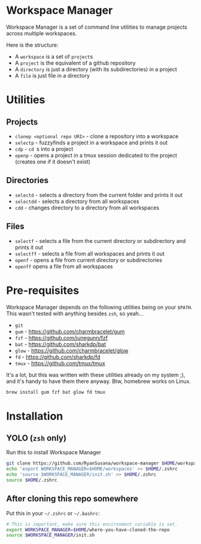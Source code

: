 # Workspace Manager
Workspace Manager is a set of command line utilities to manage projects across multiple workspaces.

Here is the structure:
- A `workspace` is a set of `project`s
- A `project` is the equivalent of a github repository
- A `directory` is just a directory (with its subdirectories) in a project
- A `file` is just file in a directory

# Utilities
## Projects
- `clonep <optional repo URI>` - clone a repository into a workspace
- `selectp` - fuzzyfinds a project in a workspace and prints it out
- `cdp` - `cd `s into a project
- `openp` - opens a project in a tmux session dedicated to the project (creates one if it doesn't exist)

## Directories
- `selectd` - selects a directory from the current folder and prints it out
- `selectdd` - selects a directory from all workspaces
- `cdd` - changes directory to a directory from all workspaces

## Files
- `selectf` - selects a file from the current directory or subdirectory and prints it out
- `selectff` - selects a file from all workspaces and prints it out
- `openf` - opens a file from current directory or subdirectories
- `openff` opens a file from all workspaces


# Pre-requisites
Workspace Manager depends on the following utilities being on your `$PATH`. This wasn't tested with anything besides `zsh`, so yeah...

- `git`
- `gum` - https://github.com/charmbracelet/gum
- `fzf` - https://github.com/junegunn/fzf
- `bat` - https://github.com/sharkdp/bat
- `glow` - https://github.com/charmbracelet/glow
- `fd` - https://github.com/sharkdp/fd
- `tmux` - https://github.com/tmux/tmux


It's a lot, but this was written with these utilities already on my system ;), and it's handy to have them there anyway. Btw, homebrew works on Linux.

```sh
brew install gum fzf bat glow fd tmux
```

# Installation
## YOLO (`zsh` only)
Run this to install Workspace Manager
```sh
git clone https://github.com/RyanSusana/workspace-manager $HOME/workspaces
echo 'export WORKSPACE_MANAGER=$HOME/workspaces' >> $HOME/.zshrc
echo 'source $WORKSPACE_MANAGER/init.sh' >> $HOME/.zshrc
source $HOME/.zshrc
```

## After cloning this repo somewhere
Put this in your `~/.zshrc` or `~/.bashrc`:

```sh
# This is important, make sure this environment variable is set.
export WORKSPACE_MANAGER=$HOME/where-you-have-cloned-the-repo
source $WORKSPACE_MANAGER/init.sh
```
